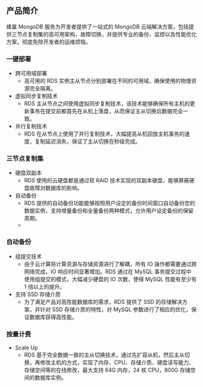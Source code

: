 ## 产品简介

蜂巢 MongoDB 服务为开发者提供了一站式的 MongoDB 云端解决方案，包括提供三节点复制集的高可用架构，故障切换，并提供专业的备份、监控以及性能优化方案，彻底免除开发者的运维烦恼。

### 一键部署

* 跨可用域部署
  * 高可用的 RDS 实例主从节点分别部署在不同的可用域，确保使用的物理资源完全隔离。
* 虚拟同步复制技术
  * RDS 主从节点之间使用虚拟同步复制技术，该技术能够确保所有主机的更新事务在提交前都首先在从机上落盘，从而保证主从切换后数据完全一致。
* 并行复制技术
  * RDS 在从节点上使用了并行复制技术，大幅提高从机回放主机事务的速度，复制延迟消失，保证了主从切换在秒级完成。
  
### 三节点复制集

* 硬盘双副本
  * RDS 使用的云硬盘都是通过软 RAID 技术实现的双副本硬盘，能够屏蔽硬盘故障对数据库的影响。
* 自动备份
  * RDS 提供的自动备份功能能够按照用户设定的备份时间窗口自动备份您的数据实例，支持增量备份和全量备份两种模式，允许用户设定备份的保留周期。
  * 
### 自动备份

* 组提交技术
  * 由于云计算将计算资源与存储资源进行了解耦，所有 IO 操作都需要通过跨网络完成，IO 响应时间显著增加。RDS 通过在 MySQL 事务提交过程中使用组提交的模式，大幅减少硬盘的 IO 次数，使得 MySQL 性能有至少有 1 倍以上的提升。
* 支持 SSD 存储介质
  * 为了满足产品对高性能数据库的需求，RDS 提供了 SSD 的存储解决方案，并针对 SSD 存储介质的特性，对 MySQL 参数进行了相应的优化，保证数据库获得高性能。
  
### 按量计费

* Scale Up
  * RDS 基于完全数据一致的主从切换技术，通过先扩容从机，然后主从切换，再修改主机的方式，实现了内存、CPU、存储介质、硬盘读写能力、存储空间等的在线修改，最大支持 64G 内存，24 核 CPU，800G 存储空间的数据库实例。


